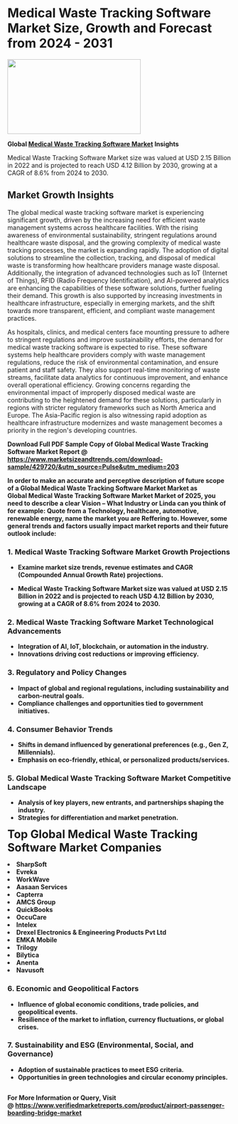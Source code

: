 <H1>Medical Waste Tracking Software Market Size, Growth and Forecast from 2024 - 2031</H1><img class="aligncenter size-medium wp-image-584254" src="https://thirdeyenews.in/wp-content/uploads/2024/09/Global-Market-Research-300x168.jpeg" alt="" width="300" height="168" /><p><strong>Global&nbsp;<a href="https://www.marketsizeandtrends.com/download-sample/429720/&amp;utm_source=Pulse&amp;utm_medium=203">Medical Waste Tracking Software Market</a> Insights</strong></p><p>Medical Waste Tracking Software Market size was valued at USD 2.15 Billion in 2022 and is projected to reach USD 4.12 Billion by 2030, growing at a CAGR of 8.6% from 2024 to 2030.</p><p><h2>Market Growth Insights</h2> <p>The global medical waste tracking software market is experiencing significant growth, driven by the increasing need for efficient waste management systems across healthcare facilities. With the rising awareness of environmental sustainability, stringent regulations around healthcare waste disposal, and the growing complexity of medical waste tracking processes, the market is expanding rapidly. The adoption of digital solutions to streamline the collection, tracking, and disposal of medical waste is transforming how healthcare providers manage waste disposal. Additionally, the integration of advanced technologies such as IoT (Internet of Things), RFID (Radio Frequency Identification), and AI-powered analytics are enhancing the capabilities of these software solutions, further fueling their demand. This growth is also supported by increasing investments in healthcare infrastructure, especially in emerging markets, and the shift towards more transparent, efficient, and compliant waste management practices.</p> <p><strong></strong></p> <p>As hospitals, clinics, and medical centers face mounting pressure to adhere to stringent regulations and improve sustainability efforts, the demand for medical waste tracking software is expected to rise. These software systems help healthcare providers comply with waste management regulations, reduce the risk of environmental contamination, and ensure patient and staff safety. They also support real-time monitoring of waste streams, facilitate data analytics for continuous improvement, and enhance overall operational efficiency. Growing concerns regarding the environmental impact of improperly disposed medical waste are contributing to the heightened demand for these solutions, particularly in regions with stricter regulatory frameworks such as North America and Europe. The Asia-Pacific region is also witnessing rapid adoption as healthcare infrastructure modernizes and waste management becomes a priority in the region's developing countries.</p> <p><strong></p><p><span class=""><strong>Download Full PDF Sample Copy of Global Medical Waste Tracking Software Market Report</strong> @ <a href="https://www.marketsizeandtrends.com/download-sample/429720/&amp;utm_source=Pulse&amp;utm_medium=203" target="_blank">https://www.marketsizeandtrends.com/download-sample/429720/&amp;utm_source=Pulse&amp;utm_medium=203</a></span></p><p>In order to make an accurate and perceptive description of future scope of a Global&nbsp;Medical Waste Tracking Software Market Market as Global&nbsp;Medical Waste Tracking Software Market Market of 2025, you need to describe a clear Vision &ndash; What Industry or Linda can you think of for example: Quote from a Technology, healthcare, automotive, renewable energy, name the market you are Reffering to. However, some general trends and factors usually impact market reports and their future outlook include:</p><h3>1.&nbsp;<strong>Medical Waste Tracking Software Market Growth Projections</strong></h3><ul><li>Examine market size trends, revenue estimates and CAGR (Compounded Annual Growth Rate) projections.</li><li><p>Medical Waste Tracking Software Market size was valued at USD 2.15 Billion in 2022 and is projected to reach USD 4.12 Billion by 2030, growing at a CAGR of 8.6% from 2024 to 2030.</p></li></ul><h3>2.&nbsp;<strong>Medical Waste Tracking Software Market Technological Advancements</strong></h3><ul><li>Integration of AI, IoT, blockchain, or automation in the industry.</li><li>Innovations driving cost reductions or improving efficiency.</li></ul><h3>3.&nbsp;<strong>Regulatory and Policy Changes</strong></h3><ul><li>Impact of global and regional regulations, including sustainability and carbon-neutral goals.</li><li>Compliance challenges and opportunities tied to government initiatives.</li></ul><h3>4.&nbsp;<strong>Consumer Behavior Trends</strong></h3><ul><li>Shifts in demand influenced by generational preferences (e.g., Gen Z, Millennials).</li><li>Emphasis on eco-friendly, ethical, or personalized products/services.</li></ul><h3>5.&nbsp;<strong>Global Medical Waste Tracking Software Market Competitive Landscape</strong></h3><ul><li>Analysis of key players, new entrants, and partnerships shaping the industry.</li><li>Strategies for differentiation and market penetration.</li></ul><p data-pm-slice="1 1 []"><span style="color: inherit; font-family: inherit; font-size: 25px;">Top Global Medical Waste Tracking Software Market Companies</span></p><div class="" data-test-id=""><p><li>SharpSoft</li><li> Evreka</li><li> WorkWave</li><li> Aasaan Services</li><li> Capterra</li><li> AMCS Group</li><li> QuickBooks</li><li> OccuCare</li><li> Intelex</li><li> Drexel Electronics & Engineering Products Pvt Ltd</li><li> EMKA Mobile</li><li> Trilogy</li><li> Bilytica</li><li> Anenta</li><li> Navusoft</li></p></div><h3>6.&nbsp;<strong>Economic and Geopolitical Factors</strong></h3><ul><li>Influence of global economic conditions, trade policies, and geopolitical events.</li><li>Resilience of the market to inflation, currency fluctuations, or global crises.</li></ul><h3>7.&nbsp;<strong>Sustainability and ESG (Environmental, Social, and Governance)</strong></h3><ul><li>Adoption of sustainable practices to meet ESG criteria.</li><li>Opportunities in green technologies and circular economy principles.</li></ul><h2><strong style="font-size: 14px;">For More Information or Query, Visit @&nbsp;</strong><a style="background-color: #ffffff; font-size: 14px;" href="https://www.marketsizeandtrends.com/report/medical-waste-tracking-software-market/" target="_blank">https://www.verifiedmarketreports.com/product/airport-passenger-boarding-bridge-market</a></h2>
